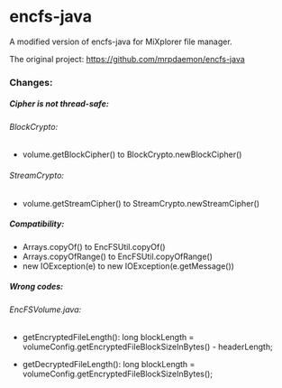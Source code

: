 # encfs-java

A modified version of encfs-java for MiXplorer file manager.

The original project:
https://github.com/mrpdaemon/encfs-java

### Changes:

##### Cipher is not thread-safe:
###### BlockCrypto:
  - volume.getBlockCipher() to BlockCrypto.newBlockCipher()
###### StreamCrypto:
  - volume.getStreamCipher() to StreamCrypto.newStreamCipher()
  
##### Compatibility:
  - Arrays.copyOf() to EncFSUtil.copyOf()
  - Arrays.copyOfRange() to EncFSUtil.copyOfRange()
  - new IOException(e) to new IOException(e.getMessage())

##### Wrong codes:
###### EncFSVolume.java:
- getEncryptedFileLength():
long blockLength = volumeConfig.getEncryptedFileBlockSizeInBytes() 					- headerLength;

- getDecryptedFileLength():
long blockLength = volumeConfig.getEncryptedFileBlockSizeInBytes();
